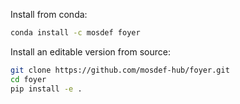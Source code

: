 Install from conda:
```bash
conda install -c mosdef foyer
```

Install an editable version from source:
```bash
git clone https://github.com/mosdef-hub/foyer.git
cd foyer
pip install -e .
```

